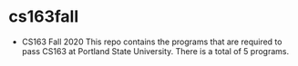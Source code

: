 # cs163fall
* CS163 Fall 2020
This repo contains the programs that are required to pass
CS163 at Portland State University. There is a total of 
5 programs.


